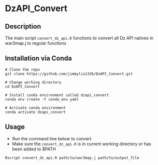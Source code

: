 # DzAPI_Convert

## Description
The main script `convert_dz_api.R` functions to convert all Dz API natives in war3map.j to regular functions

## Installation via Conda
```
# Clone the repo
git clone https://github.com/jimmyliu1326/DzAPI_Convert.git

# Change working directory
cd DzAPI_Convert

# Install conda environment called dzapi_convert
conda env create -f conda_env.yaml

# Activate conda environment
conda activate dzapi_convert
```

## Usage
* Run the command line below to convert
* Make sure the `convert_dz_api.R` is in current working directory or has been added to $PATH
```
Rscript convert_dz_api.R path/to/war3map.j path/to/output_file
```
